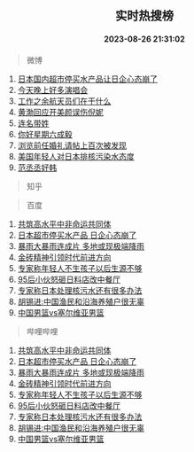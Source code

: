 <div align="center"><h2>实时热搜榜</h2><h4>2023-08-26 21:31:02</h4></div>

> 微博  

1. [日本国内超市停买水产品让日企心态崩了](https://s.weibo.com/weibo?q=%23%E6%97%A5%E6%9C%AC%E5%9B%BD%E5%86%85%E8%B6%85%E5%B8%82%E5%81%9C%E4%B9%B0%E6%B0%B4%E4%BA%A7%E5%93%81%E8%AE%A9%E6%97%A5%E4%BC%81%E5%BF%83%E6%80%81%E5%B4%A9%E4%BA%86%23&t=31&band_rank=1&Refer=top)<br />
2. [今天晚上好多演唱会](https://s.weibo.com/weibo?q=%23%E4%BB%8A%E5%A4%A9%E6%99%9A%E4%B8%8A%E5%A5%BD%E5%A4%9A%E6%BC%94%E5%94%B1%E4%BC%9A%23&t=31&band_rank=2&Refer=top)<br />
3. [工作之余航天员们在干什么](https://s.weibo.com/weibo?q=%23%E5%B7%A5%E4%BD%9C%E4%B9%8B%E4%BD%99%E8%88%AA%E5%A4%A9%E5%91%98%E4%BB%AC%E5%9C%A8%E5%B9%B2%E4%BB%80%E4%B9%88%23&t=31&band_rank=3&Refer=top)<br />
4. [黄渤回应开美颜误伤倪妮](https://s.weibo.com/weibo?q=%23%E9%BB%84%E6%B8%A4%E5%9B%9E%E5%BA%94%E5%BC%80%E7%BE%8E%E9%A2%9C%E8%AF%AF%E4%BC%A4%E5%80%AA%E5%A6%AE%23&t=31&band_rank=4&Refer=top)<br />
5. [连名带姓](https://s.weibo.com/weibo?q=%E8%BF%9E%E5%90%8D%E5%B8%A6%E5%A7%93&t=31&band_rank=5&Refer=top)<br />
6. [你好星期六成毅](https://s.weibo.com/weibo?q=%E4%BD%A0%E5%A5%BD%E6%98%9F%E6%9C%9F%E5%85%AD%E6%88%90%E6%AF%85&t=31&band_rank=6&Refer=top)<br />
7. [浏览前任婚礼请帖上百次被发现](https://s.weibo.com/weibo?q=%E6%B5%8F%E8%A7%88%E5%89%8D%E4%BB%BB%E5%A9%9A%E7%A4%BC%E8%AF%B7%E5%B8%96%E4%B8%8A%E7%99%BE%E6%AC%A1%E8%A2%AB%E5%8F%91%E7%8E%B0&t=31&band_rank=7&Refer=top)<br />
8. [美国年轻人对日本排核污染水态度](https://s.weibo.com/weibo?q=%23%E7%BE%8E%E5%9B%BD%E5%B9%B4%E8%BD%BB%E4%BA%BA%E5%AF%B9%E6%97%A5%E6%9C%AC%E6%8E%92%E6%A0%B8%E6%B1%A1%E6%9F%93%E6%B0%B4%E6%80%81%E5%BA%A6%23&t=31&band_rank=8&Refer=top)<br />
9. [范丞丞好韩](https://s.weibo.com/weibo?q=%23%E8%8C%83%E4%B8%9E%E4%B8%9E%E5%A5%BD%E9%9F%A9%23&t=31&band_rank=9&Refer=top)<br />

> 知乎  


> 百度  

1. [共筑高水平中非命运共同体](https://www.baidu.com/s?wd=%E5%85%B1%E7%AD%91%E9%AB%98%E6%B0%B4%E5%B9%B3%E4%B8%AD%E9%9D%9E%E5%91%BD%E8%BF%90%E5%85%B1%E5%90%8C%E4%BD%93&sa=fyb_news&rsv_dl=fyb_news)<br />
2. [日本超市停买水产品 日企心态崩了](https://www.baidu.com/s?wd=%E6%97%A5%E6%9C%AC%E8%B6%85%E5%B8%82%E5%81%9C%E4%B9%B0%E6%B0%B4%E4%BA%A7%E5%93%81+%E6%97%A5%E4%BC%81%E5%BF%83%E6%80%81%E5%B4%A9%E4%BA%86&sa=fyb_news&rsv_dl=fyb_news)<br />
3. [暴雨大暴雨连成片 多地或现极端降雨](https://www.baidu.com/s?wd=%E6%9A%B4%E9%9B%A8%E5%A4%A7%E6%9A%B4%E9%9B%A8%E8%BF%9E%E6%88%90%E7%89%87+%E5%A4%9A%E5%9C%B0%E6%88%96%E7%8E%B0%E6%9E%81%E7%AB%AF%E9%99%8D%E9%9B%A8&sa=fyb_news&rsv_dl=fyb_news)<br />
4. [金砖精神引领时代前进方向](https://www.baidu.com/s?wd=%E9%87%91%E7%A0%96%E7%B2%BE%E7%A5%9E%E5%BC%95%E9%A2%86%E6%97%B6%E4%BB%A3%E5%89%8D%E8%BF%9B%E6%96%B9%E5%90%91&sa=fyb_news&rsv_dl=fyb_news)<br />
5. [专家称年轻人不生孩子以后生源不够](https://www.baidu.com/s?wd=%E4%B8%93%E5%AE%B6%E7%A7%B0%E5%B9%B4%E8%BD%BB%E4%BA%BA%E4%B8%8D%E7%94%9F%E5%AD%A9%E5%AD%90%E4%BB%A5%E5%90%8E%E7%94%9F%E6%BA%90%E4%B8%8D%E5%A4%9F&sa=fyb_news&rsv_dl=fyb_news)<br />
6. [95后小伙怒砸日料店改中餐厅](https://www.baidu.com/s?wd=95%E5%90%8E%E5%B0%8F%E4%BC%99%E6%80%92%E7%A0%B8%E6%97%A5%E6%96%99%E5%BA%97%E6%94%B9%E4%B8%AD%E9%A4%90%E5%8E%85&sa=fyb_news&rsv_dl=fyb_news)<br />
7. [专家称日本处理核污水还有很多办法](https://www.baidu.com/s?wd=%E4%B8%93%E5%AE%B6%E7%A7%B0%E6%97%A5%E6%9C%AC%E5%A4%84%E7%90%86%E6%A0%B8%E6%B1%A1%E6%B0%B4%E8%BF%98%E6%9C%89%E5%BE%88%E5%A4%9A%E5%8A%9E%E6%B3%95&sa=fyb_news&rsv_dl=fyb_news)<br />
8. [胡锡进:中国渔民和沿海养殖户很无辜](https://www.baidu.com/s?wd=%E8%83%A1%E9%94%A1%E8%BF%9B%3A%E4%B8%AD%E5%9B%BD%E6%B8%94%E6%B0%91%E5%92%8C%E6%B2%BF%E6%B5%B7%E5%85%BB%E6%AE%96%E6%88%B7%E5%BE%88%E6%97%A0%E8%BE%9C&sa=fyb_news&rsv_dl=fyb_news)<br />
9. [中国男篮vs塞尔维亚男篮](https://www.baidu.com/s?wd=%E4%B8%AD%E5%9B%BD%E7%94%B7%E7%AF%AEvs%E5%A1%9E%E5%B0%94%E7%BB%B4%E4%BA%9A%E7%94%B7%E7%AF%AE&sa=fyb_news&rsv_dl=fyb_news)<br />

> 哔哩哔哩  

1. [共筑高水平中非命运共同体](https://www.baidu.com/s?wd=%E5%85%B1%E7%AD%91%E9%AB%98%E6%B0%B4%E5%B9%B3%E4%B8%AD%E9%9D%9E%E5%91%BD%E8%BF%90%E5%85%B1%E5%90%8C%E4%BD%93&sa=fyb_news&rsv_dl=fyb_news)<br />
2. [日本超市停买水产品 日企心态崩了](https://www.baidu.com/s?wd=%E6%97%A5%E6%9C%AC%E8%B6%85%E5%B8%82%E5%81%9C%E4%B9%B0%E6%B0%B4%E4%BA%A7%E5%93%81+%E6%97%A5%E4%BC%81%E5%BF%83%E6%80%81%E5%B4%A9%E4%BA%86&sa=fyb_news&rsv_dl=fyb_news)<br />
3. [暴雨大暴雨连成片 多地或现极端降雨](https://www.baidu.com/s?wd=%E6%9A%B4%E9%9B%A8%E5%A4%A7%E6%9A%B4%E9%9B%A8%E8%BF%9E%E6%88%90%E7%89%87+%E5%A4%9A%E5%9C%B0%E6%88%96%E7%8E%B0%E6%9E%81%E7%AB%AF%E9%99%8D%E9%9B%A8&sa=fyb_news&rsv_dl=fyb_news)<br />
4. [金砖精神引领时代前进方向](https://www.baidu.com/s?wd=%E9%87%91%E7%A0%96%E7%B2%BE%E7%A5%9E%E5%BC%95%E9%A2%86%E6%97%B6%E4%BB%A3%E5%89%8D%E8%BF%9B%E6%96%B9%E5%90%91&sa=fyb_news&rsv_dl=fyb_news)<br />
5. [专家称年轻人不生孩子以后生源不够](https://www.baidu.com/s?wd=%E4%B8%93%E5%AE%B6%E7%A7%B0%E5%B9%B4%E8%BD%BB%E4%BA%BA%E4%B8%8D%E7%94%9F%E5%AD%A9%E5%AD%90%E4%BB%A5%E5%90%8E%E7%94%9F%E6%BA%90%E4%B8%8D%E5%A4%9F&sa=fyb_news&rsv_dl=fyb_news)<br />
6. [95后小伙怒砸日料店改中餐厅](https://www.baidu.com/s?wd=95%E5%90%8E%E5%B0%8F%E4%BC%99%E6%80%92%E7%A0%B8%E6%97%A5%E6%96%99%E5%BA%97%E6%94%B9%E4%B8%AD%E9%A4%90%E5%8E%85&sa=fyb_news&rsv_dl=fyb_news)<br />
7. [专家称日本处理核污水还有很多办法](https://www.baidu.com/s?wd=%E4%B8%93%E5%AE%B6%E7%A7%B0%E6%97%A5%E6%9C%AC%E5%A4%84%E7%90%86%E6%A0%B8%E6%B1%A1%E6%B0%B4%E8%BF%98%E6%9C%89%E5%BE%88%E5%A4%9A%E5%8A%9E%E6%B3%95&sa=fyb_news&rsv_dl=fyb_news)<br />
8. [胡锡进:中国渔民和沿海养殖户很无辜](https://www.baidu.com/s?wd=%E8%83%A1%E9%94%A1%E8%BF%9B%3A%E4%B8%AD%E5%9B%BD%E6%B8%94%E6%B0%91%E5%92%8C%E6%B2%BF%E6%B5%B7%E5%85%BB%E6%AE%96%E6%88%B7%E5%BE%88%E6%97%A0%E8%BE%9C&sa=fyb_news&rsv_dl=fyb_news)<br />
9. [中国男篮vs塞尔维亚男篮](https://www.baidu.com/s?wd=%E4%B8%AD%E5%9B%BD%E7%94%B7%E7%AF%AEvs%E5%A1%9E%E5%B0%94%E7%BB%B4%E4%BA%9A%E7%94%B7%E7%AF%AE&sa=fyb_news&rsv_dl=fyb_news)<br />

